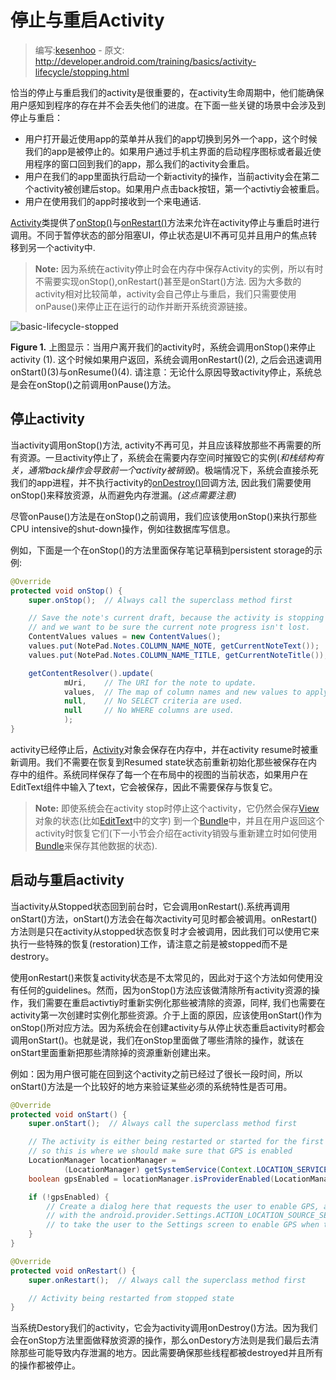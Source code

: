 # 停止与重启Activity

> 编写:[kesenhoo](https://github.com/kesenhoo) - 原文: <http://developer.android.com/training/basics/activity-lifecycle/stopping.html>

恰当的停止与重启我们的activity是很重要的，在activity生命周期中，他们能确保用户感知到程序的存在并不会丢失他们的进度。在下面一些关键的场景中会涉及到停止与重启：

* 用户打开最近使用app的菜单并从我们的app切换到另外一个app，这个时候我们的app是被停止的。如果用户通过手机主界面的启动程序图标或者最近使用程序的窗口回到我们的app，那么我们的activity会重启。
* 用户在我们的app里面执行启动一个新activity的操作，当前activity会在第二个activity被创建后stop。如果用户点击back按钮，第一个activtiy会被重启。
* 用户在使用我们的app时接收到一个来电通话.

[Activity](http://developer.android.com/reference/android/app/Activity.html)类提供了<a href="http://developer.android.com/reference/android/app/Activity.html#onStop()">onStop()</a>与<a href="http://developer.android.com/reference/android/app/Activity.html#onRestart()">onRestart()</a>方法来允许在activity停止与重启时进行调用。不同于暂停状态的部分阻塞UI，停止状态是UI不再可见并且用户的焦点转移到另一个activity中.

> **Note:** 因为系统在activity停止时会在内存中保存Activity的实例，所以有时不需要实现onStop(),onRestart()甚至是onStart()方法. 因为大多数的activity相对比较简单，activity会自己停止与重启，我们只需要使用onPause()来停止正在运行的动作并断开系统资源链接。

<!-- more -->

![basic-lifecycle-stopped](basic-lifecycle-stopped.png)

**Figure 1.** 上图显示：当用户离开我们的activity时，系统会调用onStop()来停止activity (1). 这个时候如果用户返回，系统会调用onRestart()(2), 之后会迅速调用onStart()(3)与onResume()(4). 请注意：无论什么原因导致activity停止，系统总是会在onStop()之前调用onPause()方法。

## 停止activity

当activity调用onStop()方法, activity不再可见，并且应该释放那些不再需要的所有资源。一旦activity停止了，系统会在需要内存空间时摧毁它的实例(*和栈结构有关，通常back操作会导致前一个activity被销毁*)。极端情况下，系统会直接杀死我们的app进程，并不执行activity的<a href="http://developer.android.com/reference/android/app/Activity.html#onDestroy()">onDestroy()</a>回调方法, 因此我们需要使用onStop()来释放资源，从而避免内存泄漏。*(这点需要注意)*

尽管onPause()方法是在onStop()之前调用，我们应该使用onStop()来执行那些CPU intensive的shut-down操作，例如往数据库写信息。

例如，下面是一个在onStop()的方法里面保存笔记草稿到persistent storage的示例:

```java
@Override
protected void onStop() {
    super.onStop();  // Always call the superclass method first

    // Save the note's current draft, because the activity is stopping
    // and we want to be sure the current note progress isn't lost.
    ContentValues values = new ContentValues();
    values.put(NotePad.Notes.COLUMN_NAME_NOTE, getCurrentNoteText());
    values.put(NotePad.Notes.COLUMN_NAME_TITLE, getCurrentNoteTitle());

    getContentResolver().update(
            mUri,    // The URI for the note to update.
            values,  // The map of column names and new values to apply to them.
            null,    // No SELECT criteria are used.
            null     // No WHERE columns are used.
            );
}
```

activity已经停止后，[Activity](http://developer.android.com/reference/android/app/Activity.html)对象会保存在内存中，并在activity resume时被重新调用。我们不需要在恢复到Resumed state状态前重新初始化那些被保存在内存中的组件。系统同样保存了每一个在布局中的视图的当前状态，如果用户在EditText组件中输入了text，它会被保存，因此不需要保存与恢复它。

> **Note:** 即使系统会在activity stop时停止这个activity，它仍然会保存[View](http://developer.android.com/reference/android/view/View.html)对象的状态(比如[EditText](http://developer.android.com/reference/android/widget/EditText.html)中的文字) 到一个[Bundle](http://developer.android.com/reference/android/os/Bundle.html)中，并且在用户返回这个activity时恢复它们(下一小节会介绍在activity销毁与重新建立时如何使用[Bundle](http://developer.android.com/reference/android/os/Bundle.html)来保存其他数据的状态).

## 启动与重启activity

当activity从Stopped状态回到前台时，它会调用onRestart().系统再调用onStart()方法，onStart()方法会在每次activity可见时都会被调用。onRestart()方法则是只在activity从stopped状态恢复时才会被调用，因此我们可以使用它来执行一些特殊的恢复(restoration)工作，请注意之前是被stopped而不是destrory。

使用onRestart()来恢复activity状态是不太常见的，因此对于这个方法如何使用没有任何的guidelines。然而，因为onStop()方法应该做清除所有activity资源的操作，我们需要在重启activtiy时重新实例化那些被清除的资源，同样, 我们也需要在activity第一次创建时实例化那些资源。介于上面的原因，应该使用onStart()作为onStop()所对应方法。因为系统会在创建activity与从停止状态重启activity时都会调用onStart()。也就是说，我们在onStop里面做了哪些清除的操作，就该在onStart里面重新把那些清除掉的资源重新创建出来。

例如：因为用户很可能在回到这个activity之前已经过了很长一段时间，所以onStart()方法是一个比较好的地方来验证某些必须的系统特性是否可用。

```java
@Override
protected void onStart() {
    super.onStart();  // Always call the superclass method first

    // The activity is either being restarted or started for the first time
    // so this is where we should make sure that GPS is enabled
    LocationManager locationManager =
            (LocationManager) getSystemService(Context.LOCATION_SERVICE);
    boolean gpsEnabled = locationManager.isProviderEnabled(LocationManager.GPS_PROVIDER);

    if (!gpsEnabled) {
        // Create a dialog here that requests the user to enable GPS, and use an intent
        // with the android.provider.Settings.ACTION_LOCATION_SOURCE_SETTINGS action
        // to take the user to the Settings screen to enable GPS when they click "OK"
    }
}

@Override
protected void onRestart() {
    super.onRestart();  // Always call the superclass method first

    // Activity being restarted from stopped state
}
```

当系统Destory我们的activity，它会为activity调用onDestroy()方法。因为我们会在onStop方法里面做释放资源的操作，那么onDestory方法则是我们最后去清除那些可能导致内存泄漏的地方。因此需要确保那些线程都被destroyed并且所有的操作都被停止。
